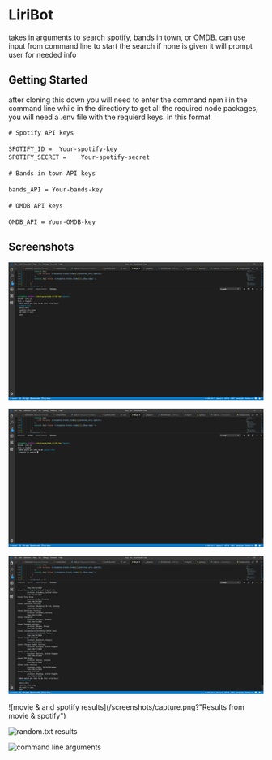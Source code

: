 # LiriBot

takes in arguments to search spotify, bands in town, or OMDB. can use input from command line to start the search if none is given it will prompt user for needed info

## Getting Started

after cloning this down you will need to enter the command npm i in the command line while in the directiory to get all the required node packages, you will need a .env file with the requierd keys. in this format

```
# Spotify API keys

SPOTIFY_ID =  Your-spotify-key
SPOTIFY_SECRET =	Your-spotify-secret

# Bands in town API keys

bands_API = Your-bands-key

# OMDB API keys

OMDB_API = Your-OMDB-key
```

## Screenshots

![starting with no arguments!](screenshots/start-no-arguments.png?raw=true "Starting without an argument")

![concert search](/screenshots/concert-search.png?raw=true "Upon selecting concert-this")

![concert results](/screenshots/concert-results.png?raw=true "The results returned from concert this")

![movie & and spotify results](/screenshots/capture.png?"Results from movie & spotify")

![random.txt results](./screenshots/do-what-it-says? "Results from arguments in random.txt")

![command line arguments](screenshots/comand-line-arguments.png "Passing in command line arguments")

